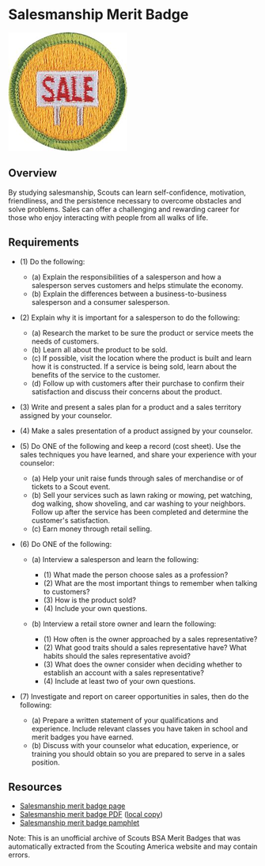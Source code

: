 

# Salesmanship Merit Badge

![Salesmanship Merit Badge](images/salesmanship-merit-badge.jpg)

## Overview



By studying salesmanship, Scouts can learn self-confidence, motivation, friendliness, and the persistence necessary to overcome obstacles and solve problems. Sales can offer a challenging and rewarding career for those who enjoy interacting with people from all walks of life.

## Requirements

* (1) Do the following:
    * (a) Explain the responsibilities of a salesperson and how a salesperson serves customers and helps stimulate the economy.
    * (b) Explain the differences between a business-to-business salesperson and a consumer salesperson.


* (2) Explain why it is important for a salesperson to do the following:
    * (a) Research the market to be sure the product or service meets the needs of customers.
    * (b) Learn all about the product to be sold.
    * (c) If possible, visit the location where the product is built and learn how it is constructed. If a service is being sold, learn about the benefits of the service to the customer.
    * (d) Follow up with customers after their purchase to confirm their satisfaction and discuss their concerns about the product.


* (3) Write and present a sales plan for a product and a sales territory assigned by your counselor.
* (4) Make a sales presentation of a product assigned by your counselor.
* (5) Do ONE of the following and keep a record (cost sheet). Use the sales techniques you have learned, and share your experience with your counselor:
    * (a) Help your unit raise funds through sales of merchandise or of tickets to a Scout event.
    * (b) Sell your services such as lawn raking or mowing, pet watching, dog walking, show shoveling, and car washing to your neighbors. Follow up after the service has been completed and determine the customer's satisfaction.
    * (c) Earn money through retail selling.


* (6) Do ONE of the following:
    * (a) Interview a salesperson and learn the following:
        * (1) What made the person choose sales as a profession?
        * (2) What are the most important things to remember when talking to customers?
        * (3) How is the product sold?
        * (4) Include your own questions.


    * (b) Interview a retail store owner and learn the following:
        * (1) How often is the owner approached by a sales representative?
        * (2) What good traits should a sales representative have? What habits should the sales representative avoid?
        * (3) What does the owner consider when deciding whether to establish an account with a sales representative?
        * (4) Include at least two of your own questions.




* (7) Investigate and report on career opportunities in sales, then do the following:
    * (a) Prepare a written statement of your qualifications and experience. Include relevant classes you have taken in school and merit badges you have earned.
    * (b) Discuss with your counselor what education, experience, or training you should obtain so you are prepared to serve in a sales position.




## Resources

- [Salesmanship merit badge page](https://www.scouting.org/merit-badges/salesmanship/)
- [Salesmanship merit badge PDF](https://filestore.scouting.org/filestore/Merit_Badge_ReqandRes/2023_Updates/35945(23)_Salesmanship_REQ.pdf) ([local copy](files/salesmanship-merit-badge.pdf))
- [Salesmanship merit badge pamphlet](None)

Note: This is an unofficial archive of Scouts BSA Merit Badges that was automatically extracted from the Scouting America website and may contain errors.